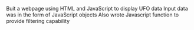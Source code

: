 
Buit a webpage using HTML and JavaScript to display UFO data 
Input data was in the form of JavaScript objects
Also wrote Javascript function to provide filtering capability

